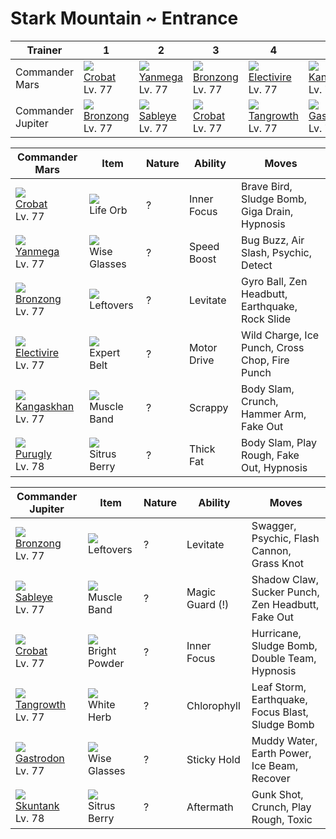 # Stark Mountain ~ Entrance

Trainer           | 1                                    | 2                                    | 3                                    | 4                                    | 5                                    | 6                                    
---               | ---                                  | ---                                  | ---                                  | ---                                  | ---                                  | ---                                  
Commander Mars    | ![][169]<br> [Crobat]<br> Lv. 77     | ![][469]<br> [Yanmega]<br> Lv. 77    | ![][437]<br> [Bronzong]<br> Lv. 77   | ![][466]<br> [Electivire]<br> Lv. 77 | ![][115]<br> [Kangaskhan]<br> Lv. 77 | ![][432]<br> [Purugly]<br> Lv. 78    
Commander Jupiter | ![][437]<br> [Bronzong]<br> Lv. 77   | ![][302]<br> [Sableye]<br> Lv. 77    | ![][169]<br> [Crobat]<br> Lv. 77     | ![][465]<br> [Tangrowth]<br> Lv. 77  | ![][423]<br> [Gastrodon]<br> Lv. 77  | ![][435]<br> [Skuntank]<br> Lv. 78   

Commander Mars                       | Item                               | Nature | Ability     | Moves                                          
---                                  | ---                                | --- | ---         | ---                                            
![][169]<br> [Crobat]<br> Lv. 77     | ![][life-orb]<br> Life Orb         | ? | Inner Focus | Brave Bird, Sludge Bomb, Giga Drain, Hypnosis  
![][469]<br> [Yanmega]<br> Lv. 77    | ![][wise-glasses]<br> Wise Glasses | ? | Speed Boost | Bug Buzz, Air Slash, Psychic, Detect           
![][437]<br> [Bronzong]<br> Lv. 77   | ![][leftovers]<br> Leftovers       | ? | Levitate    | Gyro Ball, Zen Headbutt, Earthquake, Rock Slide
![][466]<br> [Electivire]<br> Lv. 77 | ![][expert-belt]<br> Expert Belt   | ? | Motor Drive | Wild Charge, Ice Punch, Cross Chop, Fire Punch 
![][115]<br> [Kangaskhan]<br> Lv. 77 | ![][muscle-band]<br> Muscle Band   | ? | Scrappy     | Body Slam, Crunch, Hammer Arm, Fake Out        
![][432]<br> [Purugly]<br> Lv. 78    | ![][sitrus-berry]<br> Sitrus Berry | ? | Thick Fat   | Body Slam, Play Rough, Fake Out, Hypnosis      

Commander Jupiter                   | Item                                 | Nature | Ability         | Moves                                            
---                                 | ---                                  | --- | ---             | ---                                              
![][437]<br> [Bronzong]<br> Lv. 77  | ![][leftovers]<br> Leftovers         | ? | Levitate        | Swagger, Psychic, Flash Cannon, Grass Knot       
![][302]<br> [Sableye]<br> Lv. 77   | ![][muscle-band]<br> Muscle Band     | ? | Magic Guard (!) | Shadow Claw, Sucker Punch, Zen Headbutt, Fake Out
![][169]<br> [Crobat]<br> Lv. 77    | ![][bright-powder]<br> Bright Powder | ? | Inner Focus     | Hurricane, Sludge Bomb, Double Team, Hypnosis    
![][465]<br> [Tangrowth]<br> Lv. 77 | ![][white-herb]<br> White Herb       | ? | Chlorophyll     | Leaf Storm, Earthquake, Focus Blast, Sludge Bomb 
![][423]<br> [Gastrodon]<br> Lv. 77 | ![][wise-glasses]<br> Wise Glasses   | ? | Sticky Hold     | Muddy Water, Earth Power, Ice Beam, Recover      
![][435]<br> [Skuntank]<br> Lv. 78  | ![][sitrus-berry]<br> Sitrus Berry   | ? | Aftermath       | Gunk Shot, Crunch, Play Rough, Toxic             



[Kangaskhan]: ../../pokemon_changes/115/
[Crobat]: ../../pokemon_changes/169/
[Sableye]: ../../pokemon_changes/302/
[Gastrodon]: ../../pokemon_changes/423/
[Purugly]: ../../pokemon_changes/432/
[Skuntank]: ../../pokemon_changes/435/
[Bronzong]: ../../pokemon_changes/437/
[Tangrowth]: ../../pokemon_changes/465/
[Electivire]: ../../pokemon_changes/466/
[Yanmega]: ../../pokemon_changes/469/
[bright-powder]: ../img/items/bright-powder.png
[expert-belt]: ../img/items/expert-belt.png
[leftovers]: ../img/items/leftovers.png
[life-orb]: ../img/items/life-orb.png
[muscle-band]: ../img/items/muscle-band.png
[sitrus-berry]: ../img/items/sitrus-berry.png
[white-herb]: ../img/items/white-herb.png
[wise-glasses]: ../img/items/wise-glasses.png
[115]: ../img/pokemon/115.png
[169]: ../img/pokemon/169.png
[302]: ../img/pokemon/302.png
[423]: ../img/pokemon/423.png
[432]: ../img/pokemon/432.png
[435]: ../img/pokemon/435.png
[437]: ../img/pokemon/437.png
[465]: ../img/pokemon/465.png
[466]: ../img/pokemon/466.png
[469]: ../img/pokemon/469.png

